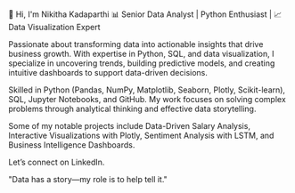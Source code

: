 
👋 Hi, I'm Nikitha Kadaparthi
📊 Senior Data Analyst | Python Enthusiast | 📈 Data Visualization Expert

Passionate about transforming data into actionable insights that drive business growth. With expertise in Python, SQL, and data visualization, I specialize in uncovering trends, building predictive models, and creating intuitive dashboards to support data-driven decisions.

Skilled in Python (Pandas, NumPy, Matplotlib, Seaborn, Plotly, Scikit-learn), SQL, Jupyter Notebooks, and GitHub. My work focuses on solving complex problems through analytical thinking and effective data storytelling.

Some of my notable projects include Data-Driven Salary Analysis, Interactive Visualizations with Plotly, Sentiment Analysis with LSTM, and Business Intelligence Dashboards.

Let’s connect on LinkedIn.

"Data has a story—my role is to help tell it."
